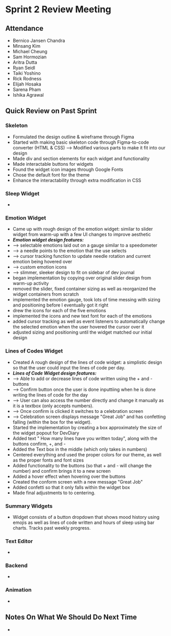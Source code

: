 # Sprint 2 Review Meeting

## Attendance
- Bernico Jansen Chandra
- Minsang Kim
- Michael Cheung
- Sam Hormozian
- Aritra Dutta
- Ryan Seidl
- Taiki Yoshino
- Rick Rodness
- Elijah Hosaka
- Sarena Pham
- Ishika Agrawal

## Quick Review on Past Sprint
### Skeleton
* Formulated the design outline & wireframe through Figma
* Started with making basic skeleton code through Figma-to-code converter (HTML & CSS)
  --> Modified various parts to make it fit into our design 
* Made div and section elements for each widget and functionality
* Made interactable buttons for widgets
* Found the widget icon images through Google Fonts
* Chose the default font for the theme
* Enhance the interactability through extra modification in CSS

### Sleep Widget
- 

### Emotion Widget
* Came up with rough design of the emotion widget: similar to slider widget from warm-up with a few UI changes to improve aesthetic
* ***Emotion widget design features:***
* --> selectable emotions laid out on a gauge similar to a speedometer
* --> a needle points to the emotion that the use selects
* --> cursor tracking function to update needle rotation and current emotion being hovered over
* --> custom emotion icons
* --> slimmer, sleeker design to fit on sidebar of dev journal
* began implementation by copying over original slider design from warm-up activity
* removed the slider, fixed container sizing as well as reorganized the widget containers from scratch
* implemented the emotion gauge, took lots of time messing with sizing and positioning before I eventually got it right
* drew the icons for each of the five emotions
* implemented the icons and new text font for each of the emotions
* added cursor tracking as well as event listeners to automatically change the selected emotion when the user hovered the cursor over it
* adjusted sizing and positioning until the widget matched our initial design

### Lines of Codes Widget
* Created A rough design of the lines of code widget: a simplistic design so that the user could input the lines of code per day.
*  ***Lines of Code Widget design features:***
*   --> Able to add or decrease lines of code written using the + and - buttons
*   --> Confirm button once the user is done inputtiing when he is done writing the lines of code for the day
*   --> User can also access the number directly and change it manually as it is a textbox (only accepts numbers).
*   --> Once confirm is clicked it switches to a celebration screen
*   --> Celebration screen displays message "Great Job" and has confetting falling (within the box for the widget).
*   Started the implementation by creating a box approximately the size of the widget popout for DevDiary
*   Added text " How many lines have you written today", along with the buttons confirm, +, and -
*   Added the Text box in the middle (which only takes in numbers)
*   Centered everything and used the proper colors for our theme, as well as the proper fonts and font sizes
*   Added functionality to the buttons (so that + and - will change the number) and confirm brings it to a new screen
*   Added a hover effect when hovering over the buttons
*   Created the conform screen with a new message "Great Job"
*   Added confetti so that it only falls within the widget box
*   Made final adjustments to to centering. 
  
### Summary Widgets
- Widget consists of a button dropdown that shows mood history using emojis as well as lines of code written and hours of sleep using bar charts. Tracks past weekly progress.

### Text Editor
- 

### Backend
- 

### Animation
- 

## Notes On What We Should Do Next Time
- 
